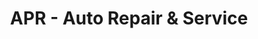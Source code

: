 ---
title: "APR - Auto Repair & Service"
url: /gilbert/apr-auto-repair-und-service/
shop: Autowerkstatt
---